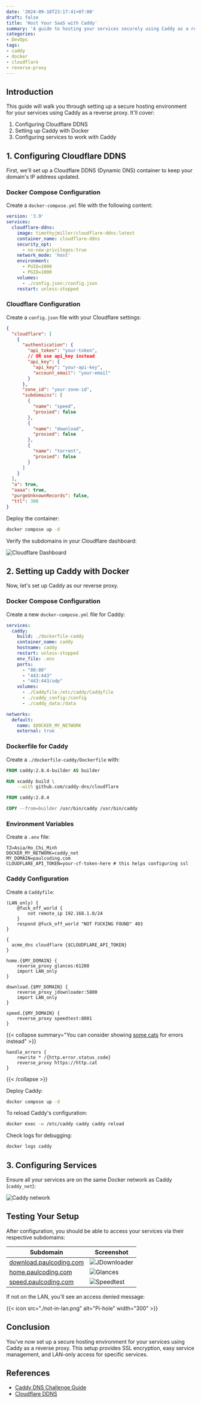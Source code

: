 ```yaml
---
date: '2024-09-18T23:17:41+07:00'
draft: false
title: 'Host Your SaaS with Caddy'
summary: 'A guide to hosting your services securely using Caddy as a reverse proxy'
categories:
- DevOps
tags:
- caddy
- docker
- cloudflare
- reverse-proxy
---
```


## Introduction

This guide will walk you through setting up a secure hosting environment for your services using Caddy as a reverse proxy. It'll cover:

1. Configuring Cloudflare DDNS
2. Setting up Caddy with Docker
3. Configuring services to work with Caddy

## 1. Configuring Cloudflare DDNS

First, we'll set up a Cloudflare DDNS (Dynamic DNS) container to keep your domain's IP address updated.

### Docker Compose Configuration

Create a `docker-compose.yml` file with the following content:

```yaml
version: '3.9'
services:
  cloudflare-ddns:
    image: timothyjmiller/cloudflare-ddns:latest
    container_name: cloudflare-ddns
    security_opt:
      - no-new-privileges:true
    network_mode: 'host'
    environment:
      - PUID=1000
      - PGID=1000
    volumes:
      - ./config.json:/config.json
    restart: unless-stopped
```

### Cloudflare Configuration

Create a `config.json` file with your Cloudflare settings:

```json
{
  "cloudflare": [
    {
      "authentication": {
        "api_token": "your-token",
        // OR use api_key instead
        "api_key": {
          "api_key": "your-api-key",
          "account_email": "your-email"
        }
      },
      "zone_id": "your-zone-id",
      "subdomains": [
        {
          "name": "speed",
          "proxied": false
        },
        {
          "name": "download",
          "proxied": false
        },
        {
          "name": "torrent",
          "proxied": false
        }
      ]
    }
  ],
  "a": true,
  "aaaa": true,
  "purgeUnknownRecords": false,
  "ttl": 300
}
```

Deploy the container:

```sh
docker compose up -d
```

Verify the subdomains in your Cloudflare dashboard:

![Cloudflare Dashboard](./cloudflare-dashboard-subdomain-added.png)

## 2. Setting up Caddy with Docker

Now, let's set up Caddy as our reverse proxy.

### Docker Compose Configuration

Create a new `docker-compose.yml` file for Caddy:

```yaml
services:
  caddy:
    build: ./dockerfile-caddy
    container_name: caddy
    hostname: caddy
    restart: unless-stopped
    env_file: .env
    ports:
      - "80:80"
      - "443:443"
      - "443:443/udp"
    volumes:
      - ./Caddyfile:/etc/caddy/Caddyfile
      - ./caddy_config:/config
      - ./caddy_data:/data

networks:
  default:
    name: $DOCKER_MY_NETWORK
    external: true
```

### Dockerfile for Caddy

Create a `./dockerfile-caddy/Dockerfile` with:

```dockerfile
FROM caddy:2.8.4-builder AS builder

RUN xcaddy build \
    --with github.com/caddy-dns/cloudflare

FROM caddy:2.8.4

COPY --from=builder /usr/bin/caddy /usr/bin/caddy
```

### Environment Variables

Create a `.env` file:

```dotenv
TZ=Asia/Ho_Chi_Minh
DOCKER_MY_NETWORK=caddy_net
MY_DOMAIN=paulcoding.com
CLOUDFLARE_API_TOKEN=your-cf-token-here # this helps configuring ssl
```

### Caddy Configuration

Create a `Caddyfile`:

```caddyfile
(LAN_only) {
    @fuck_off_world {
        not remote_ip 192.168.1.0/24
    }
    respond @fuck_off_world "NOT FUCKING FOUND" 403
}

{
  acme_dns cloudflare {$CLOUDFLARE_API_TOKEN}
}

home.{$MY_DOMAIN} {
    reverse_proxy glances:61208
    import LAN_only
}

download.{$MY_DOMAIN} {
    reverse_proxy jdownloader:5800
    import LAN_only
}

speed.{$MY_DOMAIN} {
    reverse_proxy speedtest:8001
}
```

{{< collapse summary="You can consider showing [some cats](https://github.com/caddyserver/caddy/issues/3336#issuecomment-638476670) for errors instead" >}}

```caddyfile
handle_errors {
    rewrite * /{http.error.status_code}
    reverse_proxy https://http.cat
}
```

{{< /collapse >}}

Deploy Caddy:

```sh
docker compose up -d
```

To reload Caddy's configuration:

```sh
docker exec -w /etc/caddy caddy caddy reload
```

Check logs for debugging:

```sh
docker logs caddy
```

## 3. Configuring Services

Ensure all your services are on the same Docker network as Caddy (`caddy_net`):

![Caddy network](./container-same-network.png)

## Testing Your Setup

After configuration, you should be able to access your services via their respective subdomains:

| Subdomain   | Screenshot |
|-----------  |------------|
| [download.paulcoding.com](https://download.paulcoding.com)  | ![JDownloader](./subdomain-download.png) |
| [home.paulcoding.com](https://home.paulcoding.com)  | ![Glances](./subdomain-home.png) |
| [speed.paulcoding.com](https://speed.paulcoding.com)  | ![Speedtest](./subdomain-speed.png) |

If not on the LAN, you'll see an access denied message:

{{< icon src="./not-in-lan.png" alt="Pi-hole" width="300"  >}}

## Conclusion

You've now set up a secure hosting environment for your services using Caddy as a reverse proxy. This setup provides SSL encryption, easy service management, and LAN-only access for specific services.

## References

- [Caddy DNS Challenge Guide](https://github.com/DoTheEvo/selfhosted-apps-docker/tree/master/caddy_v2#Caddy-DNS-challenge)
- [Cloudflare DDNS](https://github.com/timothymiller/cloudflare-ddns)
